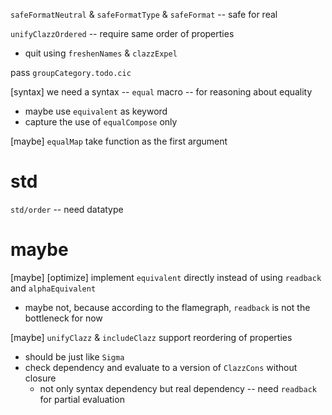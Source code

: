 `safeFormatNeutral` & `safeFormatType` & `safeFormat` -- safe for real

`unifyClazzOrdered` -- require same order of properties

- quit using `freshenNames` & `clazzExpel`

pass `groupCategory.todo.cic`

[syntax] we need a syntax -- `equal` macro -- for reasoning about equality

- maybe use `equivalent` as keyword
- capture the use of `equalCompose` only

[maybe] `equalMap` take function as the first argument

# std

`std/order` -- need datatype

# maybe

[maybe] [optimize] implement `equivalent` directly instead of using `readback` and `alphaEquivalent`

- maybe not, because according to the flamegraph, `readback` is not the bottleneck for now

[maybe] `unifyClazz` & `includeClazz` support reordering of properties

- should be just like `Sigma`
- check dependency and evaluate to a version of `ClazzCons` without closure
  - not only syntax dependency but real dependency -- need `readback` for partial evaluation
